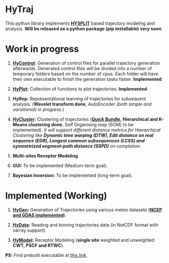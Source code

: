 # HyTraj

This python library implements [**HYSPLIT**](https://www.arl.noaa.gov/hysplit/hysplit/) based trajectory modeling and analysis. **Will be released as a python package (pip installable) very soon**.

# Work in progress

1. **[HyControl](./hytraj/hycontrol.py):** Generation of control files for parallel trajectory generation afterwards. Generated control files will be divided into a number of temporary folders based on the number of cpus. Each folder will have their own executable to finish the generation tasks faster. **Implemented**.

2. **[HyPlot](./hytraj/hyplot.py):** Collection of functions to plot trajectories. **Implemented**.

3. **HyRep:** Representational learning of trajectories for subsequent analysis. (**Wavelet transform done**, *AutoEncoder  (both simple and variational) in progress*.)

4. **[HyCluster](./hytraj/hycluster.py):** Clustering of trajectories (**[Quick Bundle](./hytraj/quick.py), Hierarchical and K-Means clustering done.** Self Organising map (SOM) to be implemented). *It will support different distance metrics for Hierarchical Clustering like **Dynamic time warping (DTW), Edit distance on real sequence (EDR), Longest common subsequences (LCSS) and symmetrized segment-path distance (SSPD)** on completion.*

5. **Multi-sites Receptor Modeling**

6. **GUI:** To be implemented (Medium-term goal). 

7. **Bayesian Inversion:** To be implemented (long-term goal).

# Implemented (Working)

1. **[HyGen](./hytraj/hygen.py):** Generation of Trajectories using various meteo datasets (**[NCEP and GDAS implemented](https://ready.arl.noaa.gov/archives.php)**).

2. **[HyData](./hytraj/hyread.py):** Reading and binning trajectories data (in NetCDF format with xarray support).

3. **[HyModel](./hytraj/hymodel.py):** Receptor Modeling (**single site** weighted and unweighted **CWT, PSCF and RTWC**).


**PS:** Find prebuilt executable at [this link](https://github.com/rich-iannone/splitr/tree/master/extras).